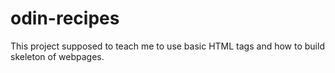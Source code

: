 # odin-recipes
This project supposed to teach me to use basic HTML tags and how to build skeleton of webpages.
